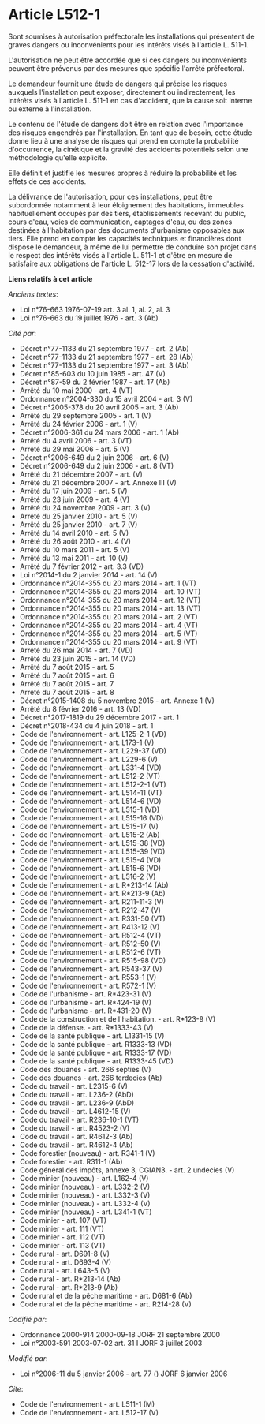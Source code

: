 # Article L512-1

Sont soumises à autorisation préfectorale les installations qui présentent de graves dangers ou inconvénients pour les
intérêts visés à l'article L. 511-1.

L'autorisation ne peut être accordée que si ces dangers ou inconvénients peuvent être prévenus par des mesures que spécifie
l'arrêté préfectoral.

Le demandeur fournit une étude de dangers qui précise les risques auxquels l'installation peut exposer, directement ou
indirectement, les intérêts visés à l'article L. 511-1 en cas d'accident, que la cause soit interne ou externe à
l'installation.

Le contenu de l'étude de dangers doit être en relation avec l'importance des risques engendrés par l'installation. En tant
que de besoin, cette étude donne lieu à une analyse de risques qui prend en compte la probabilité d'occurrence, la cinétique
et la gravité des accidents potentiels selon une méthodologie qu'elle explicite.

Elle définit et justifie les mesures propres à réduire la probabilité et les effets de ces accidents.

La délivrance de l'autorisation, pour ces installations, peut être subordonnée notamment à leur éloignement des habitations,
immeubles habituellement occupés par des tiers, établissements recevant du public, cours d'eau, voies de communication,
captages d'eau, ou des zones destinées à l'habitation par des documents d'urbanisme opposables aux tiers. Elle prend en
compte les capacités techniques et financières dont dispose le demandeur, à même de lui permettre de conduire son projet dans
le respect des intérêts visés à l'article L. 511-1 et d'être en mesure de satisfaire aux obligations de l'article L. 512-17
lors de la cessation d'activité.

**Liens relatifs à cet article**

_Anciens textes_:

  - Loi n°76-663 1976-07-19 art. 3 al. 1, al. 2, al. 3
  - Loi n°76-663 du 19 juillet 1976 - art. 3 (Ab)

_Cité par_:

  - Décret n°77-1133 du 21 septembre 1977 - art. 2 (Ab)
  - Décret n°77-1133 du 21 septembre 1977 - art. 28 (Ab)
  - Décret n°77-1133 du 21 septembre 1977 - art. 3 (Ab)
  - Décret n°85-603 du 10 juin 1985 - art. 47 (V)
  - Décret n°87-59 du 2 février 1987 - art. 17 (Ab)
  - Arrêté du 10 mai 2000 - art. 4 (VT)
  - Ordonnance n°2004-330 du 15 avril 2004 - art. 3 (V)
  - Décret n°2005-378 du 20 avril 2005 - art. 3 (Ab)
  - Arrêté du 29 septembre 2005 - art. 1 (V)
  - Arrêté du 24 février 2006 - art. 1 (V)
  - Décret n°2006-361 du 24 mars 2006 - art. 1 (Ab)
  - Arrêté du 4 avril 2006 - art. 3 (VT)
  - Arrêté du 29 mai 2006 - art. 5 (V)
  - Décret n°2006-649 du 2 juin 2006 - art. 6 (V)
  - Décret n°2006-649 du 2 juin 2006 - art. 8 (VT)
  - Arrêté du 21 décembre 2007 - art. (V)
  - Arrêté du 21 décembre 2007 - art. Annexe III (V)
  - Arrêté du 17 juin 2009 - art. 5 (V)
  - Arrêté du 23 juin 2009 - art. 4 (V)
  - Arrêté du 24 novembre 2009 - art. 3 (V)
  - Arrêté du 25 janvier 2010 - art. 5 (V)
  - Arrêté du 25 janvier 2010 - art. 7 (V)
  - Arrêté du 14 avril 2010 - art. 5 (V)
  - Arrêté du 26 août 2010 - art. 4 (V)
  - Arrêté du 10 mars 2011 - art. 5 (V)
  - Arrêté du 13 mai 2011 - art. 10 (V)
  - Arrêté du 7 février 2012 - art. 3.3 (VD)
  - Loi n°2014-1 du 2 janvier 2014 - art. 14 (V)
  - Ordonnance n°2014-355 du 20 mars 2014 - art. 1 (VT)
  - Ordonnance n°2014-355 du 20 mars 2014 - art. 10 (VT)
  - Ordonnance n°2014-355 du 20 mars 2014 - art. 12 (VT)
  - Ordonnance n°2014-355 du 20 mars 2014 - art. 13 (VT)
  - Ordonnance n°2014-355 du 20 mars 2014 - art. 2 (VT)
  - Ordonnance n°2014-355 du 20 mars 2014 - art. 4 (VT)
  - Ordonnance n°2014-355 du 20 mars 2014 - art. 5 (VT)
  - Ordonnance n°2014-355 du 20 mars 2014 - art. 9 (VT)
  - Arrêté du 26 mai 2014 - art. 7 (VD)
  - Arrêté du 23 juin 2015 - art. 14 (VD)
  - Arrêté du 7 août 2015 - art. 5
  - Arrêté du 7 août 2015 - art. 6
  - Arrêté du 7 août 2015 - art. 7
  - Arrêté du 7 août 2015 - art. 8
  - Décret n°2015-1408 du 5 novembre 2015 - art. Annexe 1 (V)
  - Arrêté du 8 février 2016 - art. 13 (VD)
  - Décret n°2017-1819 du 29 décembre 2017 - art. 1
  - Décret n°2018-434 du 4 juin 2018 - art. 1
  - Code de l'environnement - art. L125-2-1 (VD)
  - Code de l'environnement - art. L173-1 (V)
  - Code de l'environnement - art. L229-37 (VD)
  - Code de l'environnement - art. L229-6 (V)
  - Code de l'environnement - art. L331-4 (VD)
  - Code de l'environnement - art. L512-2 (VT)
  - Code de l'environnement - art. L512-2-1 (VT)
  - Code de l'environnement - art. L514-11 (VT)
  - Code de l'environnement - art. L514-6 (VD)
  - Code de l'environnement - art. L515-1 (VD)
  - Code de l'environnement - art. L515-16 (VD)
  - Code de l'environnement - art. L515-17 (V)
  - Code de l'environnement - art. L515-2 (Ab)
  - Code de l'environnement - art. L515-38 (VD)
  - Code de l'environnement - art. L515-39 (VD)
  - Code de l'environnement - art. L515-4 (VD)
  - Code de l'environnement - art. L515-6 (VD)
  - Code de l'environnement - art. L516-2 (V)
  - Code de l'environnement - art. R*213-14 (Ab)
  - Code de l'environnement - art. R*213-9 (Ab)
  - Code de l'environnement - art. R211-11-3 (V)
  - Code de l'environnement - art. R212-47 (V)
  - Code de l'environnement - art. R331-50 (VT)
  - Code de l'environnement - art. R413-12 (V)
  - Code de l'environnement - art. R512-4 (VT)
  - Code de l'environnement - art. R512-50 (V)
  - Code de l'environnement - art. R512-6 (VT)
  - Code de l'environnement - art. R515-98 (VD)
  - Code de l'environnement - art. R543-37 (V)
  - Code de l'environnement - art. R553-1 (V)
  - Code de l'environnement - art. R572-1 (V)
  - Code de l'urbanisme - art. R*423-31 (V)
  - Code de l'urbanisme - art. R*424-19 (V)
  - Code de l'urbanisme - art. R*431-20 (V)
  - Code de la construction et de l'habitation. - art. R*123-9 (V)
  - Code de la défense. - art. R*1333-43 (V)
  - Code de la santé publique - art. L1331-15 (V)
  - Code de la santé publique - art. R1333-13 (VD)
  - Code de la santé publique - art. R1333-17 (VD)
  - Code de la santé publique - art. R1333-45 (VD)
  - Code des douanes - art. 266 septies (V)
  - Code des douanes - art. 266 terdecies (Ab)
  - Code du travail - art. L2315-6 (V)
  - Code du travail - art. L236-2 (AbD)
  - Code du travail - art. L236-9 (AbD)
  - Code du travail - art. L4612-15 (V)
  - Code du travail - art. R236-10-1 (VT)
  - Code du travail - art. R4523-2 (V)
  - Code du travail - art. R4612-3 (Ab)
  - Code du travail - art. R4612-4 (Ab)
  - Code forestier (nouveau) - art. R341-1 (V)
  - Code forestier - art. R311-1 (Ab)
  - Code général des impôts, annexe 3, CGIAN3. - art. 2 undecies (V)
  - Code minier (nouveau) - art. L162-4 (V)
  - Code minier (nouveau) - art. L332-2 (V)
  - Code minier (nouveau) - art. L332-3 (V)
  - Code minier (nouveau) - art. L332-4 (V)
  - Code minier (nouveau) - art. L341-1 (VT)
  - Code minier - art. 107 (VT)
  - Code minier - art. 111 (VT)
  - Code minier - art. 112 (VT)
  - Code minier - art. 113 (VT)
  - Code rural - art. D691-8 (V)
  - Code rural - art. D693-4 (V)
  - Code rural - art. L643-5 (V)
  - Code rural - art. R*213-14 (Ab)
  - Code rural - art. R*213-9 (Ab)
  - Code rural et de la pêche maritime - art. D681-6 (Ab)
  - Code rural et de la pêche maritime - art. R214-28 (V)

_Codifié par_:

  - Ordonnance 2000-914 2000-09-18 JORF 21 septembre 2000
  - Loi n°2003-591 2003-07-02 art. 31 I JORF 3 juillet 2003

_Modifié par_:

  - Loi n°2006-11 du 5 janvier 2006 - art. 77 () JORF 6 janvier 2006

_Cite_:

  - Code de l'environnement - art. L511-1 (M)
  - Code de l'environnement - art. L512-17 (V)
